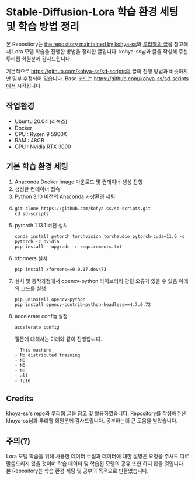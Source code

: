 # Stable-Diffusion-Lora 학습 환경 세팅 및 학습 방법 정리

본 Repository는 [the repository maintained by kohya-ss](https://github.com/kohya-ss/sd-scripts)와 [루리웹의 글](https://bbs.ruliweb.com/community/board/300143/read/59967569)을 참고해서 Lora 모델 학습을 진행한 방법을 정리한 글입니다.
kohya-ss님과 글을 작성해 주신 루리웹 회원분께 감사드립니다.

기본적으로 https://github.com/kohya-ss/sd-scripts의 글의 진행 방법과 비슷하지만 일부 수정되어 있습니다.
Base 코드는 https://github.com/kohya-ss/sd-scripts에서 시작됩니다.

## 작업환경
* Ubuntu 20.04 (리눅스)
* Docker
* CPU : Ryzen 9 5900X
* RAM : 48GB
* GPU : Nvidia RTX 3090

## 기본 학습 환경 세팅
1. Anaconda Docker Image 다운로드 및 컨테이너 생성 진행
2. 생성한 컨테이너 접속
3. Python 3.10 버전의 Anaconda 가상환경 세팅
4. ``` 
   git clone https://github.com/kohya-ss/sd-scripts.git
   cd sd-scripts 
   ```
5. pytorch 1.13.1 버전 설치
   ```
   conda install pytorch torchvision torchaudio pytorch-cuda=11.6 -c pytorch -c nvidia
   pip install --upgrade -r requirements.txt
   ```
6. xformers 설치
   ```
   pip install xformers==0.0.17.dev473
   ```
7. 설치 및 동작과정에서 opencv-python 라이브러리 관련 오류가 있을 수 있음
   아래의 코드를 실행
   ```
   pip uninstall opencv-python
   pip install opencv-contrib-python-headless==4.7.0.72
   ```
8. accelerate config 설정
   ```
   accelerate config
   ```
   질문에 대해서는 아래와 같이 진행합니다.
   ```
   - This machine
   - No distributed training
   - NO
   - NO
   - NO
   - all
   - fp16
   ```
   
## Credits
[khoya-ss's repo](https://github.com/kohya-ss/sd-scripts)와 [루리웹 글](https://bbs.ruliweb.com/community/board/300143/read/59967569)을 참고 및 활용하였습니다. Repository를 작성해주신 khoya-ss님과 루리웹 회원분께 감사드립니다.
공부하는데 큰 도움을 받았습니다.

## 주의(?)
Lora 모델 학습을 위해 사용한 데이터 수집과 데이터에 대한 설명은 요청을 주셔도 따로 말씀드리지 않을 것이며
학습 데이터 및 학습된 모델의 공유 또한 하지 않을 것입니다.
본 Repository는 학습 환경 세팅 및 공부의 목적으로 만들었습니다.




















